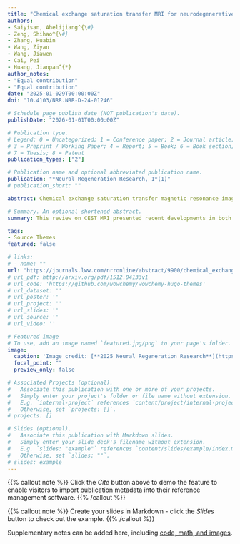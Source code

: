 ```yaml
---
title: "Chemical exchange saturation transfer MRI for neurodegenerative diseases: an update on clinical and preclinical studies"
authors:
- Saiyisan, Ahelijiang^{\#}
- Zeng, Shihao^{\#}
- Zhang, Huabin
- Wang, Ziyan
- Wang, Jiawen
- Cai, Pei
- Huang, Jianpan^{*}
author_notes:
- "Equal contribution"
- "Equal contribution"
date: "2025-01-029T00:00:00Z"
doi: "10.4103/NRR.NRR-D-24-01246"

# Schedule page publish date (NOT publication's date).
publishDate: "2026-01-01T00:00:00Z"

# Publication type.
# Legend: 0 = Uncategorized; 1 = Conference paper; 2 = Journal article;
# 3 = Preprint / Working Paper; 4 = Report; 5 = Book; 6 = Book section;
# 7 = Thesis; 8 = Patent
publication_types: ["2"]

# Publication name and optional abbreviated publication name.
publication: "*Neural Regeneration Research, 1*(1)"
# publication_short: ""

abstract: Chemical exchange saturation transfer magnetic resonance imaging is an advanced imaging technique that enables the detection of compounds at low concentrations with high sensitivity and spatial resolution and has been extensively studied for diagnosing malignancy and stroke. In recent years, the emerging exploration of chemical exchange saturation transfer magnetic resonance imaging for detecting pathological changes in neurodegenerative diseases has opened up new possibilities for early detection and repetitive scans without ionizing radiation. This review serves as an overview of chemical exchange saturation transfer magnetic resonance imaging with detailed information on contrast mechanisms and processing methods and summarizes recent developments in both clinical and preclinical studies of chemical exchange saturation transfer magnetic resonance imaging for Alzheimer's disease, Parkinson's disease, multiple sclerosis, and Huntington's disease. \n A comprehensive literature search was conducted using databases such as PubMed and Google Scholar, focusing on peer-reviewed articles from the past 15 years relevant to clinical and preclinical applications. The findings suggest that chemical exchange saturation transfer magnetic resonance imaging has the potential to detect molecular changes and altered metabolism, which may aid in early diagnosis and assessment of the severity of neurodegenerative diseases. Although promising results have been observed in selected clinical and preclinical trials, further validations are needed to evaluate their clinical value. When combined with other imaging modalities and advanced analytical methods, chemical exchange saturation transfer magnetic resonance imaging shows potential as an in vivo biomarker, enhancing the understanding of neuropathological mechanisms in neurodegenerative diseases.

# Summary. An optional shortened abstract.
summary: This review on CEST MRI presented recent developments in both clinical and preclinical studies for Alzheimer's disease, Parkinson's disease, multiple sclerosis, and Huntington's disease. The findings suggest that chemical exchange saturation transfer magnetic resonance imaging has the potential to detect molecular changes and altered metabolism, which may aid in early diagnosis and assessment of the severity of neurodegenerative diseases.

tags:
- Source Themes
featured: false

# links:
# - name: ""
url: "https://journals.lww.com/nrronline/abstract/9900/chemical_exchange_saturation_transfer_mri_for.697.aspx"
# url_pdf: http://arxiv.org/pdf/1512.04133v1
# url_code: 'https://github.com/wowchemy/wowchemy-hugo-themes'
# url_dataset: ''
# url_poster: ''
# url_project: ''
# url_slides: ''
# url_source: ''
# url_video: ''

# Featured image
# To use, add an image named `featured.jpg/png` to your page's folder. 
image:
  caption: 'Image credit: [**2025 Neural Regeneration Research**](https://journals.lww.com/nrronline/pages/default.aspx)'
  focal_point: ""
  preview_only: false

# Associated Projects (optional).
#   Associate this publication with one or more of your projects.
#   Simply enter your project's folder or file name without extension.
#   E.g. `internal-project` references `content/project/internal-project/index.md`.
#   Otherwise, set `projects: []`.
# projects: []

# Slides (optional).
#   Associate this publication with Markdown slides.
#   Simply enter your slide deck's filename without extension.
#   E.g. `slides: "example"` references `content/slides/example/index.md`.
#   Otherwise, set `slides: ""`.
# slides: example
---
```


{{% callout note %}}
Click the *Cite* button above to demo the feature to enable visitors to import publication metadata into their reference management software.
{{% /callout %}}

{{% callout note %}}
Create your slides in Markdown - click the *Slides* button to check out the example.
{{% /callout %}}

Supplementary notes can be added here, including [code, math, and images](https://wowchemy.com/docs/writing-markdown-latex/).
